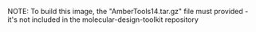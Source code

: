 NOTE: To build this image, the "AmberTools14.tar.gz" file must provided - it's not included in the molecular-design-toolkit repository

